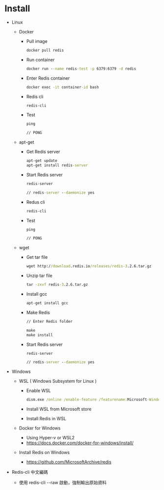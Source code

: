 # Install

- Linux
    - Docker
        - Pull image

            ```cmd
            docker pull redis
            ```

        - Run container

            ```cmd
            docker run --name redis-test -p 6379:6379 -d redis
            ```

        - Enter Redis container

            ```cmd
            docker exec -it container-id bash
            ```

        - Redis cli

            ```cmd
            redis-cli
            ```

        - Test

            ```cmd
            ping
            
            // PONG
            ```

    - apt-get
        - Get Redis server

            ```cmd
            apt-get update
            apt-get install redis-server
            ```

        - Start Redis server

            ```cmd
            redis-server

            // redis-server --daemonize yes
            ```

        - Redus cli

            ```cmd
            redis-cli
            ```

        - Test

            ```cmd
            ping
            
            // PONG
            ```

    - wget
        - Get tar file

            ```cmd
            wget http://download.redis.io/releases/redis-3.2.6.tar.gz
            ```

        - Unzip tar file

            ```cmd
            tar -zxvf redis-3.2.6.tar.gz
            ```

        - Install gcc

            ```cmd
            apt-get install gcc
            ```

        - Make Redis

            ```cmd
            // Enter Redis folder

            make
            make install
            ```

        - Start Redis server

            ```cmd
            redis-server

            // redis-server --daemonize yes
            ```

- Windows
    - WSL ( Windows Subsystem for Linux )
        - Enable WSL

            ```cmd
            dism.exe /online /enable-feature /featurename:Microsoft-Windows-Subsystem-Linux /all /norestart
            ```

        - Install WSL from Microsoft store

        - Install Redis in WSL

    - Docker for Windows
        - Using Hyper-v or WSL2
        - https://docs.docker.com/docker-for-windows/install/

    - Install Redis on Windows
        - https://github.com/MicrosoftArchive/redis

- Redis-cli 中文編碼
    - 使用 redis-cli --raw 啟動，強制輸出原始資料